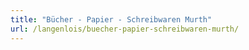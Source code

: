 ```yaml
---
title: "Bücher - Papier - Schreibwaren Murth"
url: /langenlois/buecher-papier-schreibwaren-murth/
---
```

